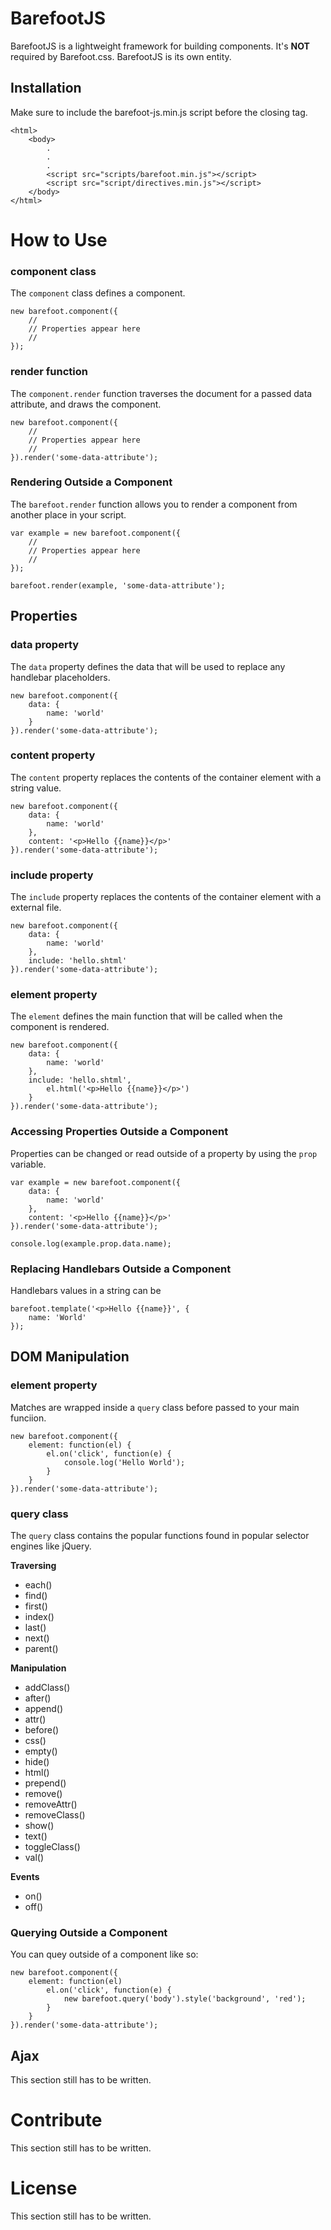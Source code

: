 # BarefootJS

BarefootJS is a lightweight framework for building components. It's __NOT__ required by Barefoot.css. BarefootJS is its own entity.

## Installation

Make sure to include the barefoot-js.min.js script before the closing <body> tag.
    
    <html>
        <body>
            .
            .
            .
            <script src="scripts/barefoot.min.js"></script>
            <script src="script/directives.min.js"></script>
        </body>
    </html>

# How to Use

### component class

The `component` class defines a component. 

    new barefoot.component({
        //
        // Properties appear here
        //
    });
    
### render function

The `component.render` function traverses the document for a passed data attribute, and draws the component.

    new barefoot.component({
        //
        // Properties appear here
        //
    }).render('some-data-attribute');

### Rendering Outside a Component

The `barefoot.render` function allows you to render a component from another place in your script.

    var example = new barefoot.component({
        //
        // Properties appear here
        //
    });
    
    barefoot.render(example, 'some-data-attribute');

## Properties

### data property

The `data` property defines the data that will be used to replace any handlebar placeholders.

    new barefoot.component({
        data: {
            name: 'world'
        }
    }).render('some-data-attribute');
    
### content property

The `content` property replaces the contents of the container element with a string value.

    new barefoot.component({
        data: {
            name: 'world'
        },
        content: '<p>Hello {{name}}</p>'
    }).render('some-data-attribute');
    
### include property

The `include` property replaces the contents of the container element with a external file.

    new barefoot.component({
        data: {
            name: 'world'
        },
        include: 'hello.shtml'
    }).render('some-data-attribute');
    
### element property

The `element` defines the main function that will be called when the component is rendered.

    new barefoot.component({
        data: {
            name: 'world'
        },
        include: 'hello.shtml',
            el.html('<p>Hello {{name}}</p>')
        }
    }).render('some-data-attribute');

### Accessing Properties Outside a Component

Properties can be changed or read outside of a property by using the `prop` variable.

    var example = new barefoot.component({
        data: {
            name: 'world'
        },
        content: '<p>Hello {{name}}</p>'
    }).render('some-data-attribute');
    
    console.log(example.prop.data.name);

### Replacing Handlebars Outside a Component

Handlebars values in a string can be 

    barefoot.template('<p>Hello {{name}}', {
        name: 'World'
    });
        
## DOM Manipulation

### element property

Matches are wrapped inside a `query` class before passed to your main funciion.

    new barefoot.component({
        element: function(el) {
            el.on('click', function(e) {
                console.log('Hello World');
            }
        }
    }).render('some-data-attribute');
    
### query class

The `query` class contains the popular functions found in popular selector engines like jQuery.

__Traversing__

* each()
* find()
* first()
* index()
* last()
* next()
* parent()

__Manipulation__

* addClass()
* after()
* append()
* attr()
* before()
* css()
* empty()
* hide()
* html()
* prepend()
* remove()
* removeAttr()
* removeClass()
* show()
* text()
* toggleClass()
* val()

__Events__

* on()
* off()

### Querying Outside a Component

You can quey outside of a component like so:

    new barefoot.component({
        element: function(el) 
            el.on('click', function(e) {
                new barefoot.query('body').style('background', 'red');
            }
        }
    }).render('some-data-attribute');
 
## Ajax

This section still has to be written.

# Contribute

This section still has to be written.

# License

This section still has to be written.
